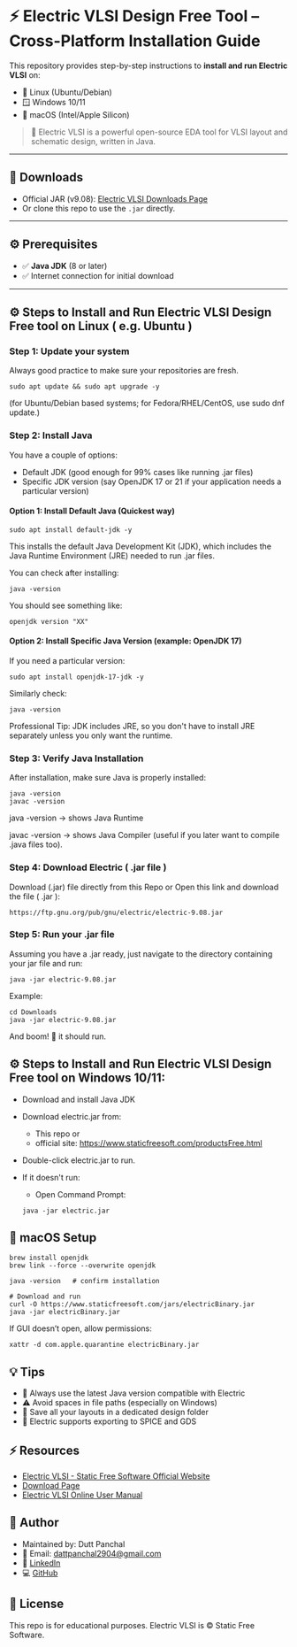 # ⚡ Electric VLSI Design Free Tool – Cross-Platform Installation Guide

This repository provides step-by-step instructions to **install and run Electric VLSI** on:

- 🐧 Linux (Ubuntu/Debian)
- 🪟 Windows 10/11
- 🍎 macOS (Intel/Apple Silicon)

> 🔧 Electric VLSI is a powerful open-source EDA tool for VLSI layout and schematic design, written in Java.

---

## 🔗 Downloads

- Official JAR (v9.08): [Electric VLSI Downloads Page](https://www.staticfreesoft.com/productsFree.html)
- Or clone this repo to use the `.jar` directly.

---

## ⚙️ Prerequisites

- ✅ **Java JDK** (8 or later)
- ✅ Internet connection for initial download

---

## ⚙️ Steps to Install and Run Electric VLSI Design Free tool on Linux ( e.g. Ubuntu )

### Step 1: Update your system

Always good practice to make sure your repositories are fresh.

```
sudo apt update && sudo apt upgrade -y
```

(for Ubuntu/Debian based systems; for Fedora/RHEL/CentOS, use sudo dnf update.)

### Step 2: Install Java

You have a couple of options:

- Default JDK (good enough for 99% cases like running .jar files)
- Specific JDK version (say OpenJDK 17 or 21 if your application needs a particular version)

#### Option 1: Install Default Java (Quickest way)

```
sudo apt install default-jdk -y
```
This installs the default Java Development Kit (JDK), which includes the Java Runtime Environment (JRE) needed to run .jar files.

You can check after installing:
```
java -version
```
You should see something like:
```
openjdk version "XX" 
```
#### Option 2: Install Specific Java Version (example: OpenJDK 17)

If you need a particular version:
```
sudo apt install openjdk-17-jdk -y
```
Similarly check:
```
java -version
```
Professional Tip:
JDK includes JRE, so you don't have to install JRE separately unless you only want the runtime.

### Step 3: Verify Java Installation
After installation, make sure Java is properly installed:
```
java -version
javac -version
```
java -version → shows Java Runtime

javac -version → shows Java Compiler (useful if you later want to compile .java files too).

### Step 4: Download Electric ( .jar file )

Download (.jar) file directly from this Repo or
Open this link and download the file ( .jar ): 

```
https://ftp.gnu.org/pub/gnu/electric/electric-9.08.jar
```

### Step 5: Run your .jar file
Assuming you have a .jar ready, just navigate to the directory containing your jar file and run:

```
java -jar electric-9.08.jar
```
Example:

```
cd Downloads
java -jar electric-9.08.jar
```
And boom! 🎯 it should run.

## ⚙️ Steps to Install and Run Electric VLSI Design Free tool on Windows 10/11:

- Download and install Java JDK

- Download electric.jar from: 
    - This repo or
    - official site: https://www.staticfreesoft.com/productsFree.html

- Double-click electric.jar to run.
- If it doesn't run:

    - Open Command Prompt:
    ```
    java -jar electric.jar
    ```
## 🍎 macOS Setup
```
brew install openjdk
brew link --force --overwrite openjdk

java -version   # confirm installation

# Download and run
curl -O https://www.staticfreesoft.com/jars/electricBinary.jar
java -jar electricBinary.jar
```
If GUI doesn’t open, allow permissions:

```
xattr -d com.apple.quarantine electricBinary.jar
```

## 💡 Tips

- 🔁 Always use the latest Java version compatible with Electric
- ⚠️ Avoid spaces in file paths (especially on Windows)
- 📂 Save all your layouts in a dedicated design folder
- 📝 Electric supports exporting to SPICE and GDS

## ⚡ Resources

- [Electric VLSI - Static Free Software Official Website](https://www.staticfreesoft.com/index.html)
- [Download Page](https://www.staticfreesoft.com/productsFree.html)
- [Electric VLSI Online User Manual](https://www.staticfreesoft.com/jmanual/)


## 🧠 Author
- Maintained by: Dutt Panchal
- 🔗 Email: dattpanchal2904@gmail.com
- 🔗 [LinkedIn](https://www.linkedin.com/in/dattpanchal04/) 
- 💻 [GitHub](https://github.com/DuttPanchal04)

## 📜 License
This repo is for educational purposes. Electric VLSI is © Static Free Software.

